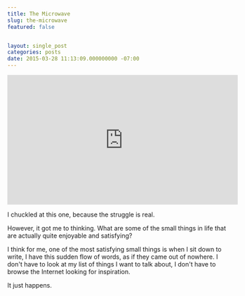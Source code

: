 ```yaml
---
title: The Microwave
slug: the-microwave
featured: false


layout: single_post
categories: posts
date: 2015-03-28 11:13:09.000000000 -07:00
---
```


<iframe loading="lazy" allowfullscreen="" frameborder="0" height="295" mozallowfullscreen="" src="https://player.vimeo.com/video/123306901" title="The Microwave" webkitallowfullscreen="" width="525"></iframe>

I chuckled at this one, because the struggle is real.

However, it got me to thinking. What are some of the small things in life that are actually quite enjoyable and satisfying?

I think for me, one of the most satisfying small things is when I sit down to write, I have this sudden flow of words, as if they came out of nowhere. I don't have to look at my list of things I want to talk about, I don't have to browse the Internet looking for inspiration.

It just happens.


